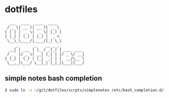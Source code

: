 dotfiles
========

      ___  ____  ____  ____
     / _ \| __ )| __ )|  _ \
    | | | |  _ \|  _ \| |_) |
    | |_| | |_) | |_) |  _ <
     \__\_\____/|____/|_| \_\
         _       _    __ _ _
      __| | ___ | |_ / _(_) | ___  ___
     / _` |/ _ \| __| |_| | |/ _ \/ __|
    | (_| | (_) | |_|  _| | |  __/\__ \
     \__,_|\___/ \__|_| |_|_|\___||___/

## simple notes bash completion

```bash
$ sudo ln -s ~/git/dotfiles/scrpts/simplenotes /etc/bash_completion.d/
```
